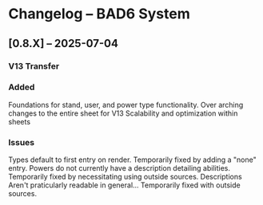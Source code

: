 # Changelog – BAD6 System

## [0.8.X] – 2025-07-04
### V13 Transfer

### Added
Foundations for stand, user, and power type functionality.
Over arching changes to the entire sheet for V13
Scalability and optimization within sheets
### Issues
Types default to first entry on render. Temporarily fixed by adding a "none" entry.
Powers do not currently have a description detailing abilities. Temporarily fixed by necessitating using outside sources.
Descriptions Aren't praticularly readable in general... Temporarily fixed with outside sources.

